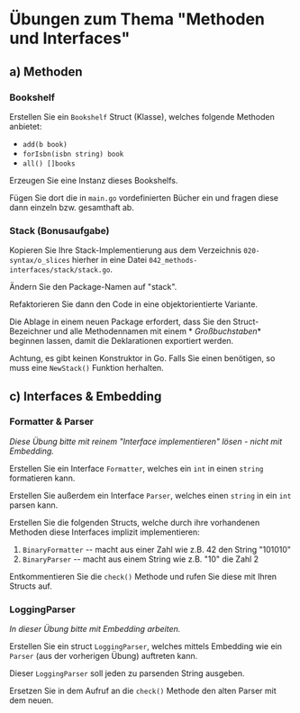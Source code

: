 # Übungen zum Thema "Methoden und Interfaces"

## a) Methoden

### Bookshelf

Erstellen Sie ein `Bookshelf` Struct (Klasse), welches folgende Methoden anbietet:

* `add(b book)`
* `forIsbn(isbn string) book`
* `all() []books`

Erzeugen Sie eine Instanz dieses Bookshelfs.

Fügen Sie dort die in `main.go` vordefinierten Bücher ein und fragen diese dann einzeln bzw. gesamthaft ab.

### Stack (Bonusaufgabe)

Kopieren Sie Ihre Stack-Implementierung aus dem Verzeichnis `020-syntax/o_slices` hierher in eine Datei
`042_methods-interfaces/stack/stack.go`.

Ändern Sie den Package-Namen auf "stack".

Refaktorieren Sie dann den Code in eine objektorientierte Variante.

Die Ablage in einem neuen Package erfordert, dass Sie den Struct-Bezeichner und alle Methodennamen mit einem *
*Großbuchstaben** beginnen lassen, damit die Deklarationen exportiert werden.

Achtung, es gibt keinen Konstruktor in Go. Falls Sie einen benötigen, so muss eine `NewStack()` Funktion
herhalten.

## c) Interfaces & Embedding

### Formatter & Parser

*Diese Übung bitte mit reinem "Interface implementieren" lösen - nicht mit Embedding.*

Erstellen Sie ein Interface `Formatter`, welches ein `int` in einen `string` formatieren kann.

Erstellen Sie außerdem ein Interface `Parser`, welches einen `string` in ein `int` parsen kann.

Erstellen Sie die folgenden Structs, welche durch ihre vorhandenen Methoden diese Interfaces implizit implementieren:

1. `BinaryFormatter` -- macht aus einer Zahl wie z.B. 42 den String "101010"
2. `BinaryParser` -- macht aus einem String wie z.B. "10" die Zahl 2

Entkommentieren Sie die `check()` Methode und rufen Sie diese mit Ihren Structs auf.

### LoggingParser

*In dieser Übung bitte mit Embedding arbeiten.*

Erstellen Sie ein struct `LoggingParser`, welches mittels Embedding wie ein `Parser` (aus der vorherigen Übung)
auftreten kann.

Dieser `LoggingParser` soll jeden zu parsenden String ausgeben.

Ersetzen Sie in dem Aufruf an die `check()` Methode den alten Parser mit dem neuen.
